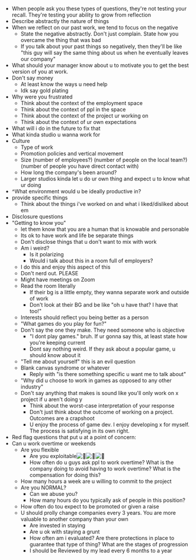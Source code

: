 - When people ask you these types of questions, they're not testing your recall. They're testing your ability to grow from reflection
- Describe abstractly the nature of things
- When we reflect on our past work, we tend to focus on the negative
	- State the negative abstractly. Don't just complain. State how you overcame the thing that was bad
	- If you talk about your past things so negatively, then they'll be like "this guy will say the same thing about us when he eventually leaves our company"
- What should your manager know about u to motivate you to get the best version of you at work.
- Don't say money
	- At least know the ways u need help
	- Idk say gold plating
- Why were you frustrated
	- Think about the context of the employment space
	- Think about the context of ppl in the space
	- Think about the context of the project ur working on
	- Think about the context of ur own expectations
- What will i do in the future to fix that
- What kinda studio u wanna work for
- Culture
	- Type of work
	- Promotion policies and vertical movement
	- Size (number of employees?) (number of people on the local team?) (number of people you have direct contact with)
	- How long the company's been around?
	- Larger studios kinda let u do ur own thing and expect u to know what ur doing
- ^What environment would u be ideally productive in?
- provide specific things
	- Think about the things i've worked on and what i liked/disliked about em
- Disclosure questions 
- "Getting to know you"
	- let them know that you are a human that is knowable and personable
	- Its ok to have work and life be separate things
	- Don't disclose things that u don't want to mix with work
	- Am i weird?
		- Is it polarizing
		- Would i talk about this in a room full of employers?
	- I do this and enjoy this aspect of this
	- Don't nerd out. PLEASE
	- Might have meetings on Zoom
	- Read the room literally
		- If their bg is a little empty, they wanna separate work and outside of work
		- Don't look at their BG and be like "oh u have that? I have that too!"
	- Interests should reflect you being better as a person
	- "What games do you play for fun?"
	- Don't say the one they make. They need someone who is objective
		- "I dont play games." bruh. If ur gonna say this, at least state how you're keeping current 
		- Dont say nothing weird. If they ask about a popular game, u should know about it
	- "Tell me about yourself" this is an evil question
	- Blank canvas syndrome or whatever
		- Reply with "is there something specific u want me to talk about"
	- "Why did u choose to work in games as opposed to any other industry"
	- Don't say anything that makes is sound like you'll only work on x project if u aren't doing y
		- Think about the worst-case interpretation of your response
		- Don't just think about the outcome of working on a project. Outcomes are a crapshoot
		- U enjoy the process of game dev. I enjoy developing x for myself. The process is satisfying in its own right.
- Red flag questions that put u at a point of concern:
- Can u work overtime or weekends
	- Are you flexible 
		- Are you exploitable![👀](https://fonts.gstatic.com/s/e/notoemoji/16.0/1f440/32.png)![👀](https://fonts.gstatic.com/s/e/notoemoji/16.0/1f440/32.png)![👀](https://fonts.gstatic.com/s/e/notoemoji/16.0/1f440/32.png)
		- How often do u guys ask ppl to work overtime? What is the company doing to avoid having to work overtime? What is the compensation for doing this?
	- How many hours a week are u willing to commit to the project 
	- Are you NORMAL? 
		- Can we abuse you?
		- How many hours do you typically ask of people in this position?
	- How often do tou expect to be promoted or given a raise
	- U should prolly change companies every 3 years. You are more valuable to another company than your own
		- Are invested in staying
		- Are u ok with staying a grunt
		- How often am i evaluated? Are there protections in place to guarantee that type of thing? What are the stages of progression
		- I should be Reviewed by my lead every 6 months to a year
